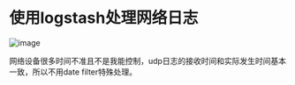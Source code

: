 # 使用logstash处理网络日志


![image](https://user-images.githubusercontent.com/23710675/117534920-0a1f4780-b026-11eb-9059-3f17f977fe55.png)


网络设备很多时间不准且不是我能控制，udp日志的接收时间和实际发生时间基本一致，所以不用date filter特殊处理。


